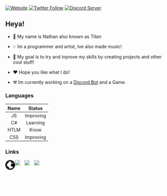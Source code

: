 [![Website](https://img.shields.io/website?label=dstitan.codes&style=for-the-badge&url=https%3A%2F%2Fdstitan.codes)](website)
[![Twitter Follow](https://img.shields.io/twitter/follow/deathstormtitan?color=1DA1F2&logo=twitter&style=for-the-badge)](twitter)
[![Discord Server](https://img.shields.io/discord/708843719528284262.svg?style=for-the-badge&logo=discord)](discord)  


## Heya!
- 📜 My name is Nathan also known as *Titan*
- 💡 Im a programmer and artist, Ive also made music!
- 🔎 My goal is to try and inprove my skills by creating projects and other cool stuff!
- ❤ Hope you like what I do!

- ⚒ Im currently working on a [Discord Bot][titanbot] and a Game.


### Languages
|Name|Status|
|:-:|:-:|
|JS|Improving|
|C#|Learning|
|HTLM|Know|
|CSS|Improving|


### Links
[<img align="left" style="color:white;" alt="dstitan.codes" width="30px" src="https://raw.githubusercontent.com/iconic/open-iconic/master/svg/globe.svg"/>][website]
[<img align="left" style="color:white;"  alt="dstitan.codes discord" width="30px" src="https://raw.githubusercontent.com/iconic/open-iconic/master/svg/discord.svg"/>][discord]
[<img align="left" style="color:white;"  alt="dstitan.codes twitter" width="30px" src="https://raw.githubusercontent.com/iconic/open-iconic/master/svg/twitter.svg"/>][twitter]
[<img align="left" style="color:white;" alt="dstitan.codes youtube" width="30px" src="https://raw.githubusercontent.com/iconic/open-iconic/master/svg/youtube.svg"/>][youtube]


[website]: https://dstitan.codes
[titanbot]: https://bot.dstitan.codes
[discord]: https://dstitan.codes/return/discord
[twitter]: https://twitter.com/intent/follow?original_referer=https%3A%2F%2Fgithub.com%2Fdeathstormtitan&screen_name=deathstormtitan
[youtube]: https://dstitan.codes/return/youtube
